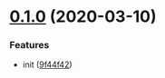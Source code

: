 <a name="0.1.0"></a>
# [0.1.0](https://gitlab.alipay-inc.com/sherry/sherry/compare/9f44f42...v0.1.0) (2020-03-10)


### Features

* init ([9f44f42](https://gitlab.alipay-inc.com/sherry/sherry/commit/9f44f42))



